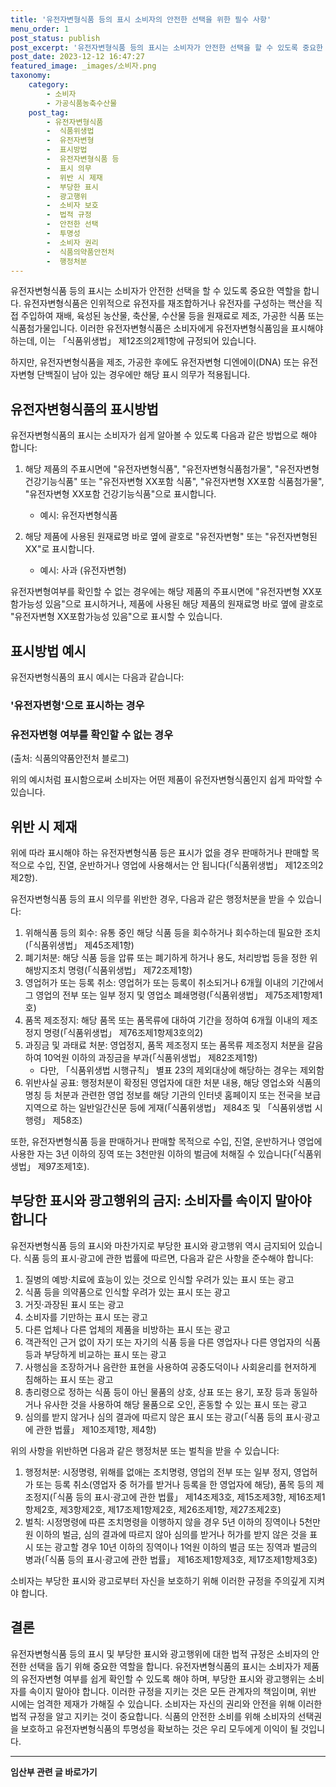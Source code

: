 ```yaml
---
title: '유전자변형식품 등의 표시 소비자의 안전한 선택을 위한 필수 사항'
menu_order: 1
post_status: publish
post_excerpt: '유전자변형식품 등의 표시는 소비자가 안전한 선택을 할 수 있도록 중요한 역할을 합니다. 유전자변형식품은 인위적으로 유전자를 재조합하거나 유전자를 구성하는 핵산을 직접 주입하여 재배, 육성된 농산물, 축산물, 수산물 등을 원재료로 제조, 가공한 식품 또는 식품첨가물입니다. 이러한 유전자변형식품은 소비자에게 유전자변형식품임을 표시해야 하는데, 이는  식품위생법  제12조의2제1항에 규정되어 있습니다.'
post_date: 2023-12-12 16:47:27
featured_image: _images/소비자.png
taxonomy:
    category:
        - 소비자
        - 가공식품농축수산물
    post_tag:
        - 유전자변형식품
        -  식품위생법
        -  유전자변형
        -  표시방법
        -  유전자변형식품 등
        -  표시 의무
        -  위반 시 제재
        -  부당한 표시
        -  광고행위
        -  소비자 보호
        -  법적 규정
        -  안전한 선택
        -  투명성
        -  소비자 권리
        -  식품의약품안전처
        -  행정처분
---
```



유전자변형식품 등의 표시는 소비자가 안전한 선택을 할 수 있도록 중요한 역할을 합니다. 유전자변형식품은 인위적으로 유전자를 재조합하거나 유전자를 구성하는 핵산을 직접 주입하여 재배, 육성된 농산물, 축산물, 수산물 등을 원재료로 제조, 가공한 식품 또는 식품첨가물입니다. 이러한 유전자변형식품은 소비자에게 유전자변형식품임을 표시해야 하는데, 이는 「식품위생법」 제12조의2제1항에 규정되어 있습니다.

하지만, 유전자변형식품을 제조, 가공한 후에도 유전자변형 디엔에이(DNA) 또는 유전자변형 단백질이 남아 있는 경우에만 해당 표시 의무가 적용됩니다.

## 유전자변형식품의 표시방법

유전자변형식품의 표시는 소비자가 쉽게 알아볼 수 있도록 다음과 같은 방법으로 해야 합니다:

1. 해당 제품의 주표시면에 "유전자변형식품", "유전자변형식품첨가물", "유전자변형건강기능식품" 또는 "유전자변형 XX포함 식품", "유전자변형 XX포함 식품첨가물", "유전자변형 XX포함 건강기능식품"으로 표시합니다.

    - 예시: 유전자변형식품

2. 해당 제품에 사용된 원재료명 바로 옆에 괄호로 "유전자변형" 또는 "유전자변형된 XX"로 표시합니다.

    - 예시: 사과 (유전자변형)

유전자변형여부를 확인할 수 없는 경우에는 해당 제품의 주표시면에 "유전자변형 XX포함가능성 있음"으로 표시하거나, 제품에 사용된 해당 제품의 원재료명 바로 옆에 괄호로 "유전자변형 XX포함가능성 있음"으로 표시할 수 있습니다.

## 표시방법 예시

유전자변형식품의 표시 예시는 다음과 같습니다:

### '유전자변형'으로 표시하는 경우


### 유전자변형 여부를 확인할 수 없는 경우


(출처: 식품의약품안전처 블로그)

위의 예시처럼 표시함으로써 소비자는 어떤 제품이 유전자변형식품인지 쉽게 파악할 수 있습니다.

## 위반 시 제재

위에 따라 표시해야 하는 유전자변형식품 등은 표시가 없을 경우 판매하거나 판매할 목적으로 수입, 진열, 운반하거나 영업에 사용해서는 안 됩니다(「식품위생법」 제12조의2제2항).

유전자변형식품 등의 표시 의무를 위반한 경우, 다음과 같은 행정처분을 받을 수 있습니다:

1. 위해식품 등의 회수: 유통 중인 해당 식품 등을 회수하거나 회수하는데 필요한 조치(「식품위생법」 제45조제1항)
2. 폐기처분: 해당 식품 등을 압류 또는 폐기하게 하거나 용도, 처리방법 등을 정한 위해방지조치 명령(「식품위생법」 제72조제1항)
3. 영업허가 또는 등록 취소: 영업허가 또는 등록이 취소되거나 6개월 이내의 기간에서 그 영업의 전부 또는 일부 정지 및 영업소 폐쇄명령(「식품위생법」 제75조제1항제1호)
4. 품목 제조정지: 해당 품목 또는 품목류에 대하여 기간을 정하여 6개월 이내의 제조정지 명령(「식품위생법」 제76조제1항제3호의2)
5. 과징금 및 과태료 처분: 영업정지, 품목 제조정지 또는 품목류 제조정지 처분을 갈음하여 10억원 이하의 과징금을 부과(「식품위생법」 제82조제1항)
   * 다만, 「식품위생법 시행규칙」 별표 23의 제외대상에 해당하는 경우는 제외함
6. 위반사실 공표: 행정처분이 확정된 영업자에 대한 처분 내용, 해당 영업소와 식품의 명칭 등 처분과 관련한 영업 정보를 해당 기관의 인터넷 홈페이지 또는 전국을 보급지역으로 하는 일반일간신문 등에 게재(「식품위생법」 제84조 및 「식품위생법 시행령」 제58조)

또한, 유전자변형식품 등을 판매하거나 판매할 목적으로 수입, 진열, 운반하거나 영업에 사용한 자는 3년 이하의 징역 또는 3천만원 이하의 벌금에 처해질 수 있습니다(「식품위생법」 제97조제1호).

## 부당한 표시와 광고행위의 금지: 소비자를 속이지 말아야 합니다

유전자변형식품 등의 표시와 마찬가지로 부당한 표시와 광고행위 역시 금지되어 있습니다. 식품 등의 표시·광고에 관한 법률에 따르면, 다음과 같은 사항을 준수해야 합니다:

1. 질병의 예방·치료에 효능이 있는 것으로 인식할 우려가 있는 표시 또는 광고
2. 식품 등을 의약품으로 인식할 우려가 있는 표시 또는 광고
3. 거짓·과장된 표시 또는 광고
4. 소비자를 기만하는 표시 또는 광고
5. 다른 업체나 다른 업체의 제품을 비방하는 표시 또는 광고
6. 객관적인 근거 없이 자기 또는 자기의 식품 등을 다른 영업자나 다른 영업자의 식품 등과 부당하게 비교하는 표시 또는 광고
7. 사행심을 조장하거나 음란한 표현을 사용하여 공중도덕이나 사회윤리를 현저하게 침해하는 표시 또는 광고
8. 총리령으로 정하는 식품 등이 아닌 물품의 상호, 상표 또는 용기, 포장 등과 동일하거나 유사한 것을 사용하여 해당 물품으로 오인, 혼동할 수 있는 표시 또는 광고
9. 심의를 받지 않거나 심의 결과에 따르지 않은 표시 또는 광고(「식품 등의 표시·광고에 관한 법률」 제10조제1항, 제4항)

위의 사항을 위반하면 다음과 같은 행정처분 또는 벌칙을 받을 수 있습니다:

1. 행정처분: 시정명령, 위해를 없애는 조치명령, 영업의 전부 또는 일부 정지, 영업허가 또는 등록 취소(영업자 중 허가를 받거나 등록을 한 영업자에 해당), 품목 등의 제조정지(「식품 등의 표시·광고에 관한 법률」 제14조제3호, 제15조제3항, 제16조제1항제2호, 제3항제2호, 제17조제1항제2호, 제26조제1항, 제27조제2호)
2. 벌칙: 시정명령에 따른 조치명령을 이행하지 않을 경우 5년 이하의 징역이나 5천만원 이하의 벌금, 심의 결과에 따르지 않아 심의를 받거나 허가를 받지 않은 것을 표시 또는 광고할 경우 10년 이하의 징역이나 1억원 이하의 벌금 또는 징역과 벌금의 병과(「식품 등의 표시·광고에 관한 법률」 제16조제1항제3호, 제17조제1항제3호)

소비자는 부당한 표시와 광고로부터 자신을 보호하기 위해 이러한 규정을 주의깊게 지켜야 합니다.

## 결론

유전자변형식품 등의 표시 및 부당한 표시와 광고행위에 대한 법적 규정은 소비자의 안전한 선택을 돕기 위해 중요한 역할을 합니다. 유전자변형식품의 표시는 소비자가 제품의 유전자변형 여부를 쉽게 확인할 수 있도록 해야 하며, 부당한 표시와 광고행위는 소비자를 속이지 말아야 합니다. 이러한 규정을 지키는 것은 모든 관계자의 책임이며, 위반 시에는 엄격한 제재가 가해질 수 있습니다. 소비자는 자신의 권리와 안전을 위해 이러한 법적 규정을 알고 지키는 것이 중요합니다. 식품의 안전한 소비를 위해 소비자의 선택권을 보호하고 유전자변형식품의 투명성을 확보하는 것은 우리 모두에게 이익이 될 것입니다.
<!-- wp:separator -->
<hr class="wp-block-separator has-alpha-channel-opacity"/>
<!-- /wp:separator -->

<!-- wp:group {"backgroundColor":"base","layout":{"type":"constrained"}} -->
<div class="wp-block-group has-base-background-color has-background"><!-- wp:paragraph {"align":"center","fontSize":"medium"} -->
<p class="has-text-align-center has-large-font-size"><strong>임산부 관련 글 바로가기</strong></p>
<!-- /wp:paragraph -->


<!-- wp:latest-posts
{"categories":[{"id":22654,"count":19,"description":"","link":"https://uknowlaw.com/category/%ec%9e%84%ec%82%b0%eb%b6%80/","name":"임산부","slug":"임산부","taxonomy":"category","parent":0,"meta":[],"_links":{"self":[{"href":"https://uknowlaw.com/wp-json/wp/v2/categories/22654"}],"collection":[{"href":"https://uknowlaw.com/wp-json/wp/v2/categories"}],"about":[{"href":"https://uknowlaw.com/wp-json/wp/v2/taxonomies/category"}],"wp:post_type":[{"href":"https://uknowlaw.com/wp-json/wp/v2/posts?categories=22654"}],"curies":[{"name":"wp","href":"https://api.w.org/{rel}","templated":true}]}}],"postsToShow":100,"excerptLength":28,"postLayout":"grid","columns":2,"featuredImageAlign":"left","featuredImageSizeSlug":"large","fontSize":"small"} /--></div>
<!-- /wp:group -->